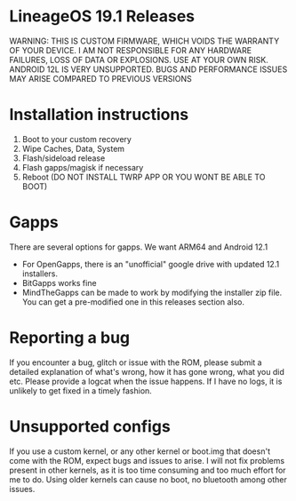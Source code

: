 # LineageOS 19.1 Releases
WARNING: THIS IS CUSTOM FIRMWARE, WHICH VOIDS THE WARRANTY OF YOUR DEVICE. I AM NOT RESPONSIBLE FOR ANY HARDWARE FAILURES, LOSS OF DATA OR EXPLOSIONS. USE AT YOUR OWN RISK.
ANDROID 12L IS VERY UNSUPPORTED. BUGS AND PERFORMANCE ISSUES MAY ARISE COMPARED TO PREVIOUS VERSIONS

# Installation instructions
1) Boot to your custom recovery
2) Wipe Caches, Data, System
3) Flash/sideload release
4) Flash gapps/magisk if necessary
5) Reboot (DO NOT INSTALL TWRP APP OR YOU WONT BE ABLE TO BOOT)

# Gapps
There are several options for gapps. We want ARM64 and Android 12.1

- For OpenGapps, there is an "unofficial" google drive with updated 12.1 installers.
- BitGapps works fine
- MindTheGapps can be made to work by modifying the installer zip file. You can get a pre-modified one in this releases section also.

# Reporting a bug
If you encounter a bug, glitch or issue with the ROM, please submit a detailed explanation of what's wrong, how it has gone wrong, what you did etc.
Please provide a logcat when the issue happens. If I have no logs, it is unlikely to get fixed in a timely fashion. 

# Unsupported configs
If you use a custom kernel, or any other kernel or boot.img that doesn't come with the ROM, expect bugs and issues to arise. I will not fix problems present in other kernels, as it is too time consuming and too much effort for me to do. Using older kernels can cause no boot, no bluetooth among other issues.
